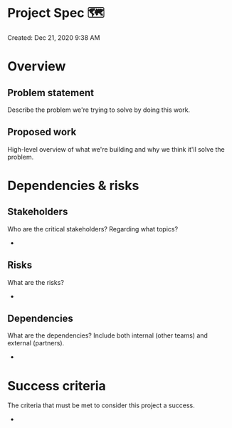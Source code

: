# Project Spec 🗺

Created: Dec 21, 2020 9:38 AM

# Overview

## Problem statement

Describe the problem we're trying to solve by doing this work.

## Proposed work

High-level overview of what we're building and why we think it'll solve the problem.

# Dependencies & risks

## Stakeholders

Who are the critical stakeholders? Regarding what topics?

- 

## Risks

What are the risks?

- 

## Dependencies

What are the dependencies? Include both internal (other teams) and external (partners).

- 

# Success criteria

The criteria that must be met to consider this project a success. 

-